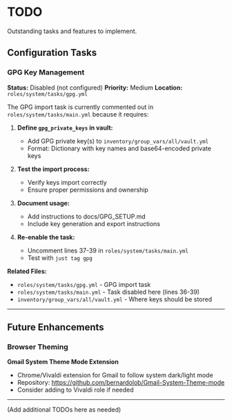 # TODO

Outstanding tasks and features to implement.

## Configuration Tasks

### GPG Key Management

**Status:** Disabled (not configured)
**Priority:** Medium
**Location:** `roles/system/tasks/gpg.yml`

The GPG import task is currently commented out in `roles/system/tasks/main.yml` because it requires:

1. **Define `gpg_private_keys` in vault:**
   - Add GPG private key(s) to `inventory/group_vars/all/vault.yml`
   - Format: Dictionary with key names and base64-encoded private keys

2. **Test the import process:**
   - Verify keys import correctly
   - Ensure proper permissions and ownership

3. **Document usage:**
   - Add instructions to docs/GPG_SETUP.md
   - Include key generation and export instructions

4. **Re-enable the task:**
   - Uncomment lines 37-39 in `roles/system/tasks/main.yml`
   - Test with `just tag gpg`

**Related Files:**
- `roles/system/tasks/gpg.yml` - GPG import task
- `roles/system/tasks/main.yml` - Task disabled here (lines 36-39)
- `inventory/group_vars/all/vault.yml` - Where keys should be stored

---

## Future Enhancements

### Browser Theming

**Gmail System Theme Mode Extension**
- Chrome/Vivaldi extension for Gmail to follow system dark/light mode
- Repository: https://github.com/bernardolob/Gmail-System-Theme-mode
- Consider adding to Vivaldi role if needed

---

(Add additional TODOs here as needed)
